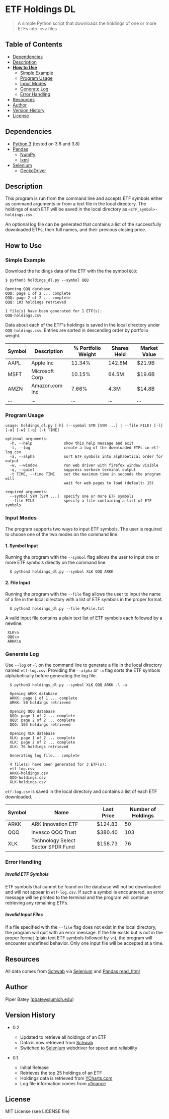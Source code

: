 # ETF Holdings DL

> A simple Python script that downloads the holdings of one or more ETFs into .csv files


## Table of Contents

- [Dependencies](#dependencies)
- [Description](#description)
- [**How to Use**](#how-to-use)
  * [Simple Example](#simple-example)
  * [Program Usage](#program-usage)
  * [Input Modes](#input-modes)
  * [Generate Log](#generate-log)
  * [Error Handling](#error-handling)
- [Resources](#resources)
- [Author](#author)
- [Version History](#version-history)
- [License](#license)

## Dependencies

* [Python 3](https://www.python.org/) (tested on 3.6 and 3.8)
* [Pandas](https://pandas.pydata.org/)
  * [NumPy](https://numpy.org/)
  * [lxml](https://pypi.org/project/lxml/)
* [Selenium](https://selenium-python.readthedocs.io/)
  * [GeckoDriver](https://github.com/mozilla/geckodriver/releases)

## Description

This program is run from the command line and accepts ETF symbols either as command arguments or from a text file in the local directory.
The holdings of each ETF will be saved in the local directory as `<ETF_symbol>-holdings.csv`.

An optional log file can be generated that contains a list of the successfully downloaded ETFs, their full names, and their previous closing price.


## How to Use


### Simple Example

Download the holdings data of the ETF with the the symbol `QQQ`:

```
$ python3 holdings_dl.py --symbol QQQ

Opening QQQ database
QQQ: page 1 of 2 ... complete
QQQ: page 2 of 2 ... complete
QQQ: 103 holdings retrieved
  
1 file(s) have been generated for 1 ETF(s):
QQQ-holdings.csv
```

Data about each of the ETF's holdings is saved in the local directory under `QQQ-holdings.csv`.
Entries are sorted in descending order by portfolio weight.

| Symbol | Description | % Portfolio Weight | Shares Held | Market Value |
| --- | --- | --- | --- | --- |
| AAPL | Apple Inc | 11.34% | 142.8M | $21.9B |
| MSFT | Microsoft Corp | 10.15% | 64.5M | $19.6B |
| AMZN | Amazon.com Inc | 7.66% | 4.3M | $14.8B |
| ... | ... | ... | ... | ... |  


### Program Usage

    usage: holdings_dl.py [-h] (--symbol SYM [SYM ...] | --file FILE) [-l] [-a] [-w] [-q] [-t TIME]
    
    optional arguments:
      -h, --help              show this help message and exit
      -l, --log               create a log of the downloaded ETFs in etf-log.csv
      -a, --alpha             sort ETF symbols into alphabetical order for output
      -w, --window            run web driver with firefox window visible
      -q, --quiet             suppress verbose terminal output
      -t TIME, --time TIME    set the maximum time in seconds the program will
                              wait for web pages to load (default: 15)
    
    required arguments:
      --symbol SYM [SYM ...]  specify one or more ETF symbols
      --file FILE             specify a file containing a list of ETF symbols
  


### Input Modes

The program supports two ways to input ETF symbols.
The user is required to choose one of the two modes on the command line.

#### 1. Symbol Input

  Running the program with the `--symbol` flag allows the user to input one or more ETF symbols directly on the command line.

```shell
  $ python3 holdings_dl.py --symbol XLK QQQ ARKK
```


#### 2. File Input

Running the program with the `--file` flag allows the user to input the name of a file in the local directory with a list of ETF symbols in the proper format.

```shell
  $ python3 holdings_dl.py --file MyFile.txt
```
A valid input file contains a plain text list of ETF symbols each followed by a newline:
```
 XLK\n
 QQQ\n
 ARKK\n
```

### Generate Log
Use `--log` or `-l` on the command line to generate a file in the local directory named `etf-log.csv`.
Providing the `--alpha` or `-a` flag sorts the ETF symbols alphabetically before generating the log file.


```
  $ python3 holdings_dl.py --symbol XLK QQQ ARKK -l -a

  Opening ARKK database
  ARKK: page 1 of 1 ... complete
  ARKK: 50 holdings retrieved
  
  Opening QQQ database
  QQQ: page 1 of 2 ... complete
  QQQ: page 2 of 2 ... complete
  QQQ: 103 holdings retrieved
  
  Opening XLK database
  XLK: page 1 of 2 ... complete
  XLK: page 2 of 2 ... complete
  XLK: 76 holdings retrieved
  
  Generating log file... complete
  
  4 file(s) have been generated for 3 ETF(s):
  etf-log.csv
  ARKK-holdings.csv
  QQQ-holdings.csv
  XLK-holdings.csv
```

`etf-log.csv` is saved in the local directory and contains a list of each ETF downloaded.

| Symbol | Name | Last Price | Number of Holdings |
| --- | --- | --- | --- |
| ARKK | ARK Innovation ETF | $124.83 | 50  |
| QQQ | Invesco QQQ Trust | $380.40 | 103 |
| XLK | Technology Select Sector SPDR Fund | $158.73 | 76  |



### Error Handling

##### Invalid ETF Symbols
ETF symbols that cannot be found on the database will not be downloaded and will not appear in `etf-log.csv`.
If such a symbol is encountered, an error message will be printed to the terminal and the program will continue retrieving any remaining ETFs.

##### Invalid Input Files

If a file specified with the `--file` flag does not exist in the local directory, the program will quit with an error message.
If the file exists but is not in the proper format (plain text ETF symbols followed by `\n`), the program will encounter undefined behavior.
Only one input file will be accepted at a time.


## Resources
All data comes  from [Schwab](https://www.schwab.com/research/etfs/tools/compare) via 
[Selenium](https://selenium-python.readthedocs.io/) and 
[Pandas read_html](https://pandas.pydata.org/pandas-docs/stable/reference/api/pandas.read_html.html)

## Author

Piper Batey (pbatey@umich.edu)

## Version History

* 0.2
  * Updated to retrieve all holdings of an ETF
  * Data is now retrieved from [Schwab](https://www.schwab.com/research/etfs/tools/compare)
  * Switched to [Selenium](https://selenium-python.readthedocs.io/) webdriver for speed and reliability

* 0.1
    * Initial Release
    * Retrieves the top 25 holdings of an ETF
    * Holdings data is retrieved from [YCharts.com](https://ycharts.com/stocks)
    * Log file information comes from [yfinance](https://pypi.org/project/yfinance/)

## License

MIT License (see LICENSE file)

